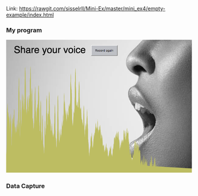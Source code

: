 Link: https://rawgit.com/sisselrll/Mini-Ex/master/mini_ex4/empty-example/index.html

### My program 

![alt text](empty-example/screenshot.png)

### Data Capture 
